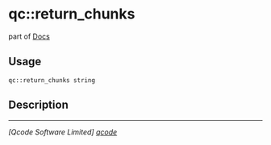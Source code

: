qc::return_chunks
=================

part of [Docs](../index.md)

Usage
-----
`qc::return_chunks string`

Description
-----------


----------------------------------
*[Qcode Software Limited] [qcode]*

[qcode]: http://www.qcode.co.uk "Qcode Software"